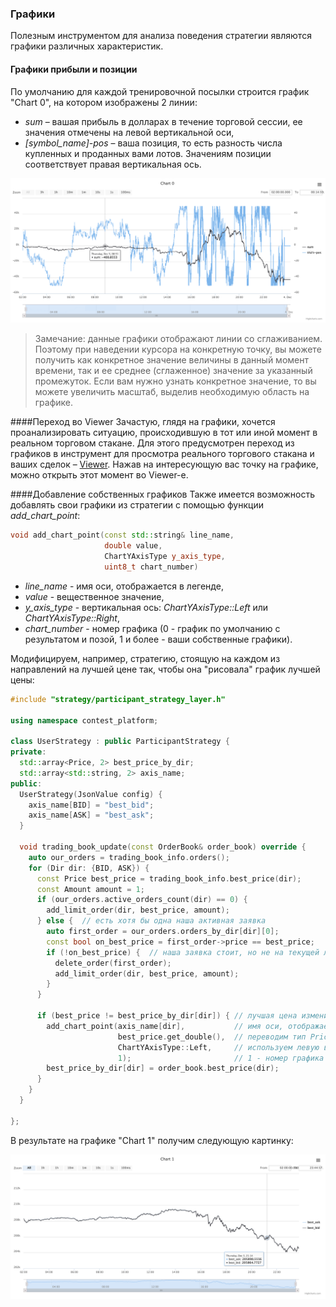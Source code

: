 ### Графики
Полезным инструментом для анализа поведения стратегии являются графики различных характеристик.

<a name="sum_and_pos_chart"></a>
#### Графики прибыли и позиции
По умолчанию для каждой тренировочной посылки строится график "Chart 0", на котором изображены 2 линии:
- *sum* – вашая прибыль в долларах в течение торговой сессии, ее значения отмечены на левой вертикальной оси,
- *[symbol_name]-pos* – ваша позиция, то есть разность числа купленных и проданных вами лотов. Значениям позиции соответствует правая вертикальная ось.

<p align="center">
<img src="../../img/base_chart.png" alt="График лучшей цены">
</p>

> Замечание: данные графики отображают линии со сглаживанием. Поэтому при наведении курсора на конкретную точку, вы можете получить как конкретное значение величины в данный момент времени, так и ее среднее (сглаженное) значение за указанный промежуток. Если вам нужно узнать конкретное значение, то вы можете увеличить масштаб, выделив необходимую область на графике.

<a name="links"></a>
####Переход во Viewer
Зачастую, глядя на графики, хочется проанализировать ситуацию, происходившую в тот или иной момент в реальном торговом стакане. Для этого предусмотрен переход из графиков в инструмент для просмотра реального торгового стакана и ваших сделок – [Viewer](viewer.md). Нажав на интересующую вас точку на графике, можно открыть этот момент во Viewer-е. 


<a name="custom"></a>
####Добавление собственных графиков
Также имеется возможность добавлять свои графики из стратегии с помощью функции *add_chart_point*:
```c++
void add_chart_point(const std::string& line_name, 
                     double value, 
                     ChartYAxisType y_axis_type, 
                     uint8_t chart_number)
```
- *line_name* - имя оси, отображается в легенде,
- *value* - вещественное значение,
- *y_axis_type* - вертикальная ось: *ChartYAxisType::Left* или *ChartYAxisType::Right*,
- *chart_number* - номер графика (0 - график по умолчанию с результатом и позой, 1 и более - ваши собственные графики).

Модифицируем, например, стратегию, стоящую на каждом из направлений на лучшей цене так, чтобы она "рисовала" график лучшей цены:
```c++
#include "strategy/participant_strategy_layer.h"

using namespace contest_platform;

class UserStrategy : public ParticipantStrategy {
private:
  std::array<Price, 2> best_price_by_dir;
  std::array<std::string, 2> axis_name;
public:
  UserStrategy(JsonValue config) {
    axis_name[BID] = "best_bid";
    axis_name[ASK] = "best_ask";
  }

  void trading_book_update(const OrderBook& order_book) override {
    auto our_orders = trading_book_info.orders();
    for (Dir dir: {BID, ASK}) {
      const Price best_price = trading_book_info.best_price(dir);
      const Amount amount = 1;
      if (our_orders.active_orders_count(dir) == 0) {
        add_limit_order(dir, best_price, amount);
      } else {  // есть хотя бы одна наша активная заявка
        auto first_order = our_orders.orders_by_dir[dir][0];
        const bool on_best_price = first_order->price == best_price;
        if (!on_best_price) {  // наша заявка стоит, но не на текущей лучшей цене
          delete_order(first_order);
          add_limit_order(dir, best_price, amount);
        }
      }
      
      if (best_price != best_price_by_dir[dir]) { // лучшая цена изменилась
        add_chart_point(axis_name[dir],           // имя оси, отображается в легенде
                        best_price.get_double(),  // переводим тип Price в double
                        ChartYAxisType::Left,     // используем левую вертикальную ось
                        1);                       // 1 - номер графика
        best_price_by_dir[dir] = order_book.best_price(dir);
      }
    }
  }
  
};
```

В результате на графике "Chart 1" получим следующую картинку:
<p align="center">
<img src="../../img/best_price_chart.png" alt="График лучшей цены">
</p>